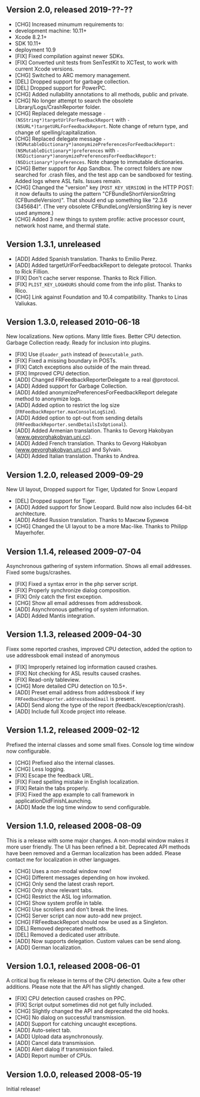 ## Version 2.0, released 2019-??-??
* [CHG] Increased minumum requirements to:
 * development machine: 10.11+
 * Xcode 8.2.1+
 * SDK 10.11+
 * deployment 10.9
* [FIX] Fixed compilation against newer SDKs.
* [FIX] Converted unit tests from SenTestKit to XCTest, to work with current Xcode versions.
* [CHG] Switched to ARC memory management.
* [DEL] Dropped support for garbage collection.
* [DEL] Dropped support for PowerPC.
* [CHG] Added nullability annotations to all methods, public and private.
* [CHG] No longer attempt to search the obsolete Library/Logs/CrashReporter folder.
* [CHG] Replaced delegate message `-(NSString*)targetUrlForFeedbackReport` with `-(NSURL*)targetURLForFeedbackReport`.  Note change of return type, and change of spelling/capitalization.
* [CHG] Replaced delegate message `-(NSMutableDictionary*)anonymizePreferencesForFeedbackReport:(NSMutableDictionary*)preferences` with `-(NSDictionary*)anonymizePreferencesForFeedbackReport:(NSDictionary*)preferences`.  Note change to immutable dictionaries.
* [CHG] Better support for App Sandbox.  The correct folders are now searched for .crash files, and the test app can be sandboxed for testing.  Added logs where ASL fails.  Issues remain.
* [CHG] Changed the "version" key (`POST_KEY_VERSION`) in the HTTP POST: it now defaults to using the pattern "CFBundleShortVersionString (CFBundleVersion)".  That should end up something like "2.3.6 (345684)".  (The very obsolete CFBundleLongVersionString key is never used anymore.)
* [CHG] Added 3 new things to system profile: active processor count, network host name, and thermal state.

## Version 1.3.1, unreleased
* [ADD] Added Spanish translation. Thanks to Emilio Perez.
* [ADD] Added targetUrlForFeedbackReport to delegate protocol. Thanks to Rick Fillion.
* [FIX] Don't cache server response. Thanks to Rick Fillion.
* [FIX] `PLIST_KEY_LOGHOURS` should come from the info plist. Thanks to Rico.
* [CHG] Link against Foundation and 10.4 compatibility. Thanks to Linas Valiukas.


## Version 1.3.0, released 2010-06-18

New localizations. New options. Many little fixes. Better CPU detection.
Garbage Collection ready. Ready for inclusion into plugins.

* [FIX] Use `@loader_path` instead of `@executable_path`.
* [FIX] Fixed a missing boundary in POSTs.
* [FIX] Catch exceptions also outside of the main thread.
* [FIX] Improved CPU detection.
* [ADD] Changed FRFeedbackReporterDelegate to a real @protocol.
* [ADD] Added support for Garbage Collection.
* [ADD] Added anonymizePreferencesForFeedbackReport delegate method to anonymize logs.
* [ADD] Added option to restrict the log size (`FRFeedbackReporter.maxConsoleLogSize`).
* [ADD] Added option to opt-out from sending details (`FRFeedbackReporter.sendDetailsIsOptional`).
* [ADD] Added Armenian translation. Thanks to Gevorg Hakobyan (www.gevorghakobyan.uni.cc).
* [ADD] Added French translation. Thanks to Gevorg Hakobyan (www.gevorghakobyan.uni.cc) and Sylvain.
* [ADD] Added Italian translation. Thanks to Andrea.


## Version 1.2.0, released 2009-09-29

New UI layout, Dropped support for Tiger, Updated for Snow Leopard

* [DEL] Dropped support for Tiger.
* [ADD] Added support for Snow Leopard. Build now also includes 64-bit architecture.
* [ADD] Added Russion translation. Thanks to Максим Буринов
* [CHG] Changed the UI layout to be a more Mac-like. Thanks to Philipp Mayerhofer.


## Version 1.1.4, released 2009-07-04

Asynchronous gathering of system information. Shows all email addresses. Fixed some bugs/crashes.

* [FIX] Fixed a syntax error in the php server script.
* [FIX] Properly synchronize dialog composition.
* [FIX] Only catch the first exception.
* [CHG] Show all email addresses from addressbook.
* [ADD] Asynchronous gathering of system information.
* [ADD] Added Mantis integration.


## Version 1.1.3, released 2009-04-30

Fixex some reported crashes, improved CPU detection, added the option to use
addressbook email instead of anonymous

* [FIX] Improperly retained log information caused crashes.
* [FIX] Not checking for ASL results caused crashes.
* [FIX] Read-only tableview.
* [CHG] More detailed CPU detection on 10.5+.
* [ADD] Preset email address from addressbook if key `FRFeedbackReporter.addressbookEmail` is present.
* [ADD] Send along the type of the report (feedback/exception/crash).
* [ADD] Include full Xcode project into release.


## Version 1.1.2, released 2009-02-12

Prefixed the internal classes and some small fixes. Console log time window
now configurable.

* [CHG] Prefixed also the internal classes.
* [CHG] Less logging.
* [FIX] Escape the feedback URL.
* [FIX] Fixed spelling mistake in English localization.
* [FIX] Retain the tabs properly.
* [FIX] Fixed the app example to call framework in applicationDidFinishLaunching.
* [ADD] Made the log time window to send configurable.


## Version 1.1.0, released 2008-08-09

This is a release with some major changes. A non-modal window makes it more
user friendly. The UI has been refined a bit. Deprecated API methods have been
removed and a German localization has been added. Please contact me for
localization in other languages.

* [CHG] Uses a non-modal window now!
* [CHG] Different messages depending on how invoked.
* [CHG] Only send the latest crash report.
* [CHG] Only show relevant tabs.
* [CHG] Restrict the ASL log information.
* [CHG] Show system profile in table.
* [CHG] Use scrollers and don't break the lines.
* [CHG] Server script can now auto-add new project.
* [CHG] FRFeedbackReport should now be used as a Singleton.
* [DEL] Removed deprecated methods.
* [DEL] Removed a dedicated user attribute.
* [ADD] Now supports delegation. Custom values can be send along.
* [ADD] German localization.


## Version 1.0.1, released 2008-06-01

A critical bug fix release in terms of the CPU detection. Quite a few other
additions. Please note that the API has slightly changed.

* [FIX] CPU detection caused crashes on PPC.
* [FIX] Script output sometimes did not get fully included.
* [CHG] Slightly changed the API and deprecated the old hooks.
* [CHG] No dialog on successful transmission.
* [ADD] Support for catching uncaught exceptions.
* [ADD] Auto-select tab.
* [ADD] Upload data asynchronously.
* [ADD] Cancel data transmission.
* [ADD] Alert dialog if transmission failed.
* [ADD] Report number of CPUs.


## Version 1.0.0, released 2008-05-19

Initial release!
